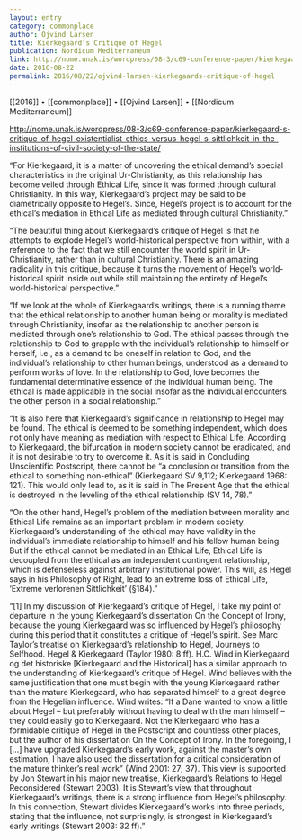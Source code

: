 ```yaml
---
layout: entry
category: commonplace
author: Ojvind Larsen
title: Kierkegaard's Critique of Hegel
publication: Nordicum Mediterraneum
link: http://nome.unak.is/wordpress/08-3/c69-conference-paper/kierkegaard-s-critique-of-hegel-existentialist-ethics-versus-hegel-s-sittlichkeit-in-the-institutions-of-civil-society-of-the-state/
date: 2016-08-22
permalink: 2016/08/22/ojvind-larsen-kierkegaards-critique-of-hegel
---
```


[[2016]] • [[commonplace]] • [[Ojvind Larsen]] • [[Nordicum Mediterraneum]]

http://nome.unak.is/wordpress/08-3/c69-conference-paper/kierkegaard-s-critique-of-hegel-existentialist-ethics-versus-hegel-s-sittlichkeit-in-the-institutions-of-civil-society-of-the-state/

“For Kierkegaard, it is a matter of uncovering the ethical demand’s special characteristics in the original Ur-Christianity, as this relationship has become veiled through Ethical Life, since it was formed through cultural Christianity. In this way, Kierkegaard’s project may be said to be diametrically opposite to Hegel’s. Since, Hegel’s project is to account for the ethical’s mediation in Ethical Life as mediated through cultural Christianity.”

“The beautiful thing about Kierkegaard’s critique of Hegel is that he attempts to explode Hegel’s world-historical perspective from within, with a reference to the fact that we still encounter the world spirit in Ur-Christianity, rather than in cultural Christianity. There is an amazing radicality in this critique, because it turns the movement of Hegel’s world-historical spirit inside out while still maintaining the entirety of Hegel’s world-historical perspective.”

“If we look at the whole of Kierkegaard’s writings, there is a running theme that the ethical relationship to another human being or morality is mediated through Christianity, insofar as the relationship to another person is mediated through one’s relationship to God. The ethical passes through the relationship to God to grapple with the individual’s relationship to himself or herself, i.e., as a demand to be oneself in relation to God, and the individual’s relationship to other human beings, understood as a demand to perform works of love. In the relationship to God, love becomes the fundamental determinative essence of the individual human being. The ethical is made applicable in the social insofar as the individual encounters the other person in a social relationship.”

“It is also here that Kierkegaard’s significance in relationship to Hegel may be found. The ethical is deemed to be something independent, which does not only have meaning as mediation with respect to Ethical Life. According to Kierkegaard, the bifurcation in modern society cannot be eradicated, and it is not desirable to try to overcome it. As it is said in Concluding Unscientific Postscript, there cannot be “a conclusion or transition from the ethical to something non-ethical” (Kierkegaard SV 9,112; Kierkegaard 1968: 121). This would only lead to, as it is said in The Present Age that the ethical is destroyed in the leveling of the ethical relationship (SV 14, 78).”

“On the other hand, Hegel’s problem of the mediation between morality and Ethical Life remains as an important problem in modern society. Kierkegaard’s understanding of the ethical may have validity in the individual’s immediate relationship to himself and his fellow human being. But if the ethical cannot be mediated in an Ethical Life, Ethical Life is decoupled from the ethical as an independent contingent relationship, which is defenseless against arbitrary institutional power. This will, as Hegel says in his Philosophy of Right, lead to an extreme loss of Ethical Life, ‘Extreme verlorenen Sittlichkeit’ (§184).”

“[1] In my discussion of Kierkegaard’s critique of Hegel, I take my point of departure in the young Kierkegaard’s dissertation On the Concept of Irony, because the young Kierkegaard was so influenced by Hegel’s philosophy during this period that it constitutes a critique of Hegel’s spirit. See Marc Taylor’s treatise on Kierkegaard’s relationship to Hegel, Journeys to Selfhood. Hegel & Kierkegaard (Taylor 1980: 8 ff). H.C. Wind in Kierkegaard og det historiske [Kierkegaard and the Historical] has a similar approach to the understanding of Kierkegaard’s critique of Hegel. Wind believes with the same justification that one must begin with the young Kierkegaard rather than the mature Kierkegaard, who has separated himself to a great degree from the Hegelian influence. Wind writes: “If a Dane wanted to know a little about Hegel – but preferably without having to deal with the man himself – they could easily go to Kierkegaard. Not the Kierkegaard who has a formidable critique of Hegel in the Postscript and countless other places, but the author of his dissertation On the Concept of Irony. In the foregoing, I […] have upgraded Kierkegaard’s early work, against the master’s own estimation; I have also used the dissertation for a critical consideration of the mature thinker’s real work” (Wind 2001: 27; 37). This view is supported by Jon Stewart in his major new treatise, Kierkegaard’s Relations to Hegel Reconsidered (Stewart 2003). It is Stewart’s view that throughout Kierkegaard’s writings, there is a strong influence from Hegel’s philosophy. In this connection, Stewart divides Kierkegaard’s works into three periods, stating that the influence, not surprisingly, is strongest in Kierkegaard’s early writings (Stewart 2003: 32 ff).”

